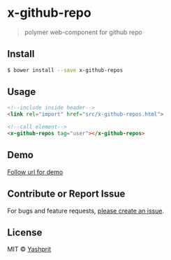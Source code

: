 #  x-github-repo

> polymer web-component for github repo


## Install

```sh
$ bower install --save x-github-repos
```


## Usage


```html
<!--include inside header-->
<link rel="import" href="src/x-github-repos.html">

<!--call element-->
<x-github-repos tag="user"></x-github-repos>

```

## Demo

[Follow url for demo](http://yashprit.github.io/x-github-repos)

## Contribute or Report Issue
For bugs and feature requests, [please create an issue](https://github.com/yashprit/x-github-repos/issues).


## License

MIT © [Yashprit](yashprit.github.io)
